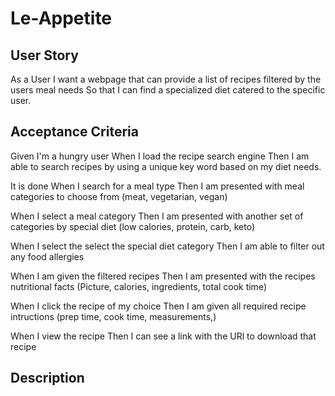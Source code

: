 # Le-Appetite

## User Story

As a User I want a webpage that can provide a list of recipes filtered by the users meal needs
So that I can find a specialized diet catered to the specific user.

## Acceptance Criteria

Given I'm a hungry user
When I load the recipe search engine
Then I am able to search recipes by using a unique key word based on my diet needs.

It is done 
When I search for a meal type
Then I am presented with meal categories to choose from (meat, vegetarian, vegan)

When I select a meal category
Then I am presented with another set of categories by special diet (low calories, protein, carb, keto)

When I select the select the special diet category 
Then I am able to filter out any food allergies 

When I am given the filtered recipes
Then I am presented with the recipes nutritional facts (Picture, calories, ingredients, total cook time)

When I click the recipe of my choice
Then I am given all required recipe intructions (prep time, cook time, measurements,)

When I view the recipe 
Then I can see a link with the URl to download that recipe

## Description
